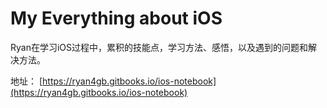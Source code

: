 # My Everything about iOS

Ryan在学习iOS过程中，累积的技能点，学习方法、感悟，以及遇到的问题和解决方法。

地址： [https://ryan4gb.gitbooks.io/ios-notebook](https://ryan4gb.gitbooks.io/ios-notebook)


